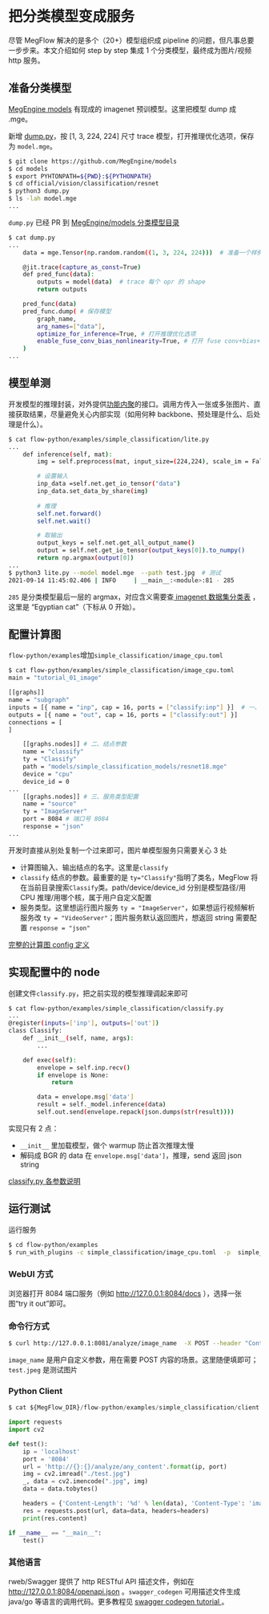 # 把分类模型变成服务

尽管 MegFlow 解决的是多个（20+）模型组织成 pipeline 的问题，但凡事总要一步步来。本文介绍如何 step by step 集成 1 个分类模型，最终成为图片/视频 http 服务。

## 准备分类模型

[MegEngine models](https://github.com/MegEngine/models) 有现成的 imagenet 预训模型。这里把模型 dump 成 .mge。

新增 [dump.py](https://github.com/MegEngine/Models/blob/master/official/vision/classification/dump.py)，按 [1, 3, 224, 224] 尺寸 trace 模型，打开推理优化选项，保存为 `model.mge`。

```bash
$ git clone https://github.com/MegEngine/models
$ cd models
$ export PYHTONPATH=${PWD}:${PYTHONPATH}
$ cd official/vision/classification/resnet
$ python3 dump.py
$ ls -lah model.mge
...
```
`dump.py` 已经 PR 到 [MegEngine/models 分类模型目录](https://github.com/MegEngine/Models/tree/master/official/vision/classification)
```bash
$ cat dump.py
...
    data = mge.Tensor(np.random.random((1, 3, 224, 224)))  # 准备一个样例输入

    @jit.trace(capture_as_const=True)
    def pred_func(data):
        outputs = model(data)  # trace 每个 opr 的 shape
        return outputs

    pred_func(data)
    pred_func.dump( # 保存模型
        graph_name,
        arg_names=["data"],
        optimize_for_inference=True, # 打开推理优化选项
        enable_fuse_conv_bias_nonlinearity=True, # 打开 fuse conv+bias+ReLU pass 推理更快
    )
...
```

## 模型单测
开发模型的推理封装，对外提供[功能内聚](https://baike.baidu.com/item/%E9%AB%98%E5%86%85%E8%81%9A%E4%BD%8E%E8%80%A6%E5%90%88/5227009)的接口。调用方传入一张或多张图片、直接获取结果，尽量避免关心内部实现（如用何种 backbone、预处理是什么、后处理是什么）。

```bash
$ cat flow-python/examples/simple_classification/lite.py
...
    def inference(self, mat):
        img = self.preprocess(mat, input_size=(224,224), scale_im = False, mean=[103.530, 116.280, 123.675], std=[57.375, 57.120, 58.395])

        # 设置输入
        inp_data =self.net.get_io_tensor("data")
        inp_data.set_data_by_share(img)
        
        # 推理
        self.net.forward()
        self.net.wait()

        # 取输出
        output_keys = self.net.get_all_output_name()
        output = self.net.get_io_tensor(output_keys[0]).to_numpy()
        return np.argmax(output[0])
...
$ python3 lite.py --model model.mge  --path test.jpg  # 测试
2021-09-14 11:45:02.406 | INFO     | __main__:<module>:81 - 285
```

`285` 是分类模型最后一层的 argmax，对应含义需要查[ imagenet 数据集分类表](../../flow-python/examples/simple_classification/synset_words.txt) ，这里是 “Egyptian cat”（下标从 0 开始）。

##  配置计算图
`flow-python/examples`增加`simple_classification/image_cpu.toml`

```bash
$ cat flow-python/examples/simple_classification/image_cpu.toml
main = "tutorial_01_image"

[[graphs]]
name = "subgraph"
inputs = [{ name = "inp", cap = 16, ports = ["classify:inp"] }]  # 一、输入输出结点
outputs = [{ name = "out", cap = 16, ports = ["classify:out"] }]
connections = [
]

    [[graphs.nodes]] # 二、结点参数
    name = "classify"
    ty = "Classify"
    path = "models/simple_classification_models/resnet18.mge"
    device = "cpu"
    device_id = 0
...
    [[graphs.nodes]] # 三、服务类型配置
    name = "source"
    ty = "ImageServer"
    port = 8084 # 端口号 8084
    response = "json"
...
```
开发时直接从别处复制一个过来即可，图片单模型服务只需要关心 3 处
* 计算图输入、输出结点的名字。这里是`classify`
* `classify` 结点的参数。最重要的是 `ty="Classify"`指明了类名，MegFlow 将在当前目录搜索`Classify`类。path/device/device_id 分别是模型路径/用 CPU 推理/用哪个核，属于用户自定义配置
* 服务类型。这里想运行图片服务 `ty = "ImageServer"`，如果想运行视频解析服务改 `ty = "VideoServer"`；图片服务默认返回图片，想返回 string 需要配置 `response = "json"`

[完整的计算图 config 定义](appendix-A-graph-definition.md)

## 实现配置中的 node

创建文件`classify.py`，把之前实现的模型推理调起来即可
```bash
$ cat flow-python/examples/simple_classification/classify.py
...
@register(inputs=['inp'], outputs=['out'])
class Classify:
    def __init__(self, name, args):
        ...

    def exec(self):
        envelope = self.inp.recv()
        if envelope is None:
            return

        data = envelope.msg['data']
        result = self._model.inference(data)
        self.out.send(envelope.repack(json.dumps(str(result))))
```
实现只有 2 点：
* `__init__` 里加载模型，做个 warmup 防止首次推理太慢
* 解码成 BGR 的 data 在 `envelope.msg['data']`，推理，send 返回 json string

[classify.py 各参数说明](appendix-B-python-plugin.zh.md)

## 运行测试

运行服务
```bash
$ cd flow-python/examples
$ run_with_plugins -c simple_classification/image_cpu.toml  -p  simple_classification
```

### WebUI 方式
浏览器打开 8084 端口服务（例如 http://127.0.0.1:8084/docs ），选择一张图“try it out”即可。

### 命令行方式
```bash
$ curl http://127.0.0.1:8081/analyze/image_name  -X POST --header "Content-Type:image/*"   --data-binary @test.jpeg
```

`image_name` 是用户自定义参数，用在需要 POST 内容的场景。这里随便填即可；`test.jpeg` 是测试图片

### Python Client

```Python
$ cat ${MegFlow_DIR}/flow-python/examples/simple_classification/client.py

import requests
import cv2

def test():
    ip = 'localhost'
    port = '8084'
    url = 'http://{}:{}/analyze/any_content'.format(ip, port)
    img = cv2.imread("./test.jpg")
    _, data = cv2.imencode(".jpg", img)
    data = data.tobytes()

    headers = {'Content-Length': '%d' % len(data), 'Content-Type': 'image/*'}
    res = requests.post(url, data=data, headers=headers)
    print(res.content)

if __name__ == "__main__":
    test()
```

### 其他语言
rweb/Swagger 提供了 http RESTful API 描述文件，例如在 http://127.0.0.1:8084/openapi.json 。`swagger_codegen` 可用描述文件生成 java/go 等语言的调用代码。更多教程见 [swagger codegen tutorial ](https://swagger.io/tools/swagger-codegen/)。
